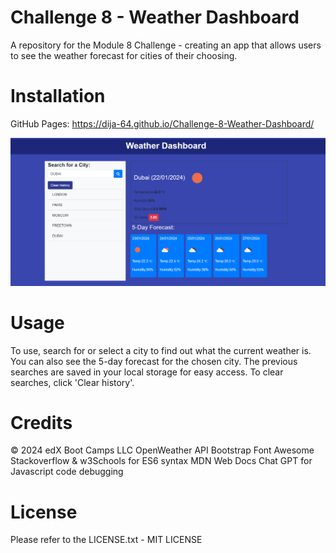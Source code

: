 # Challenge 8 - Weather Dashboard

A repository for the Module 8 Challenge - creating an app that allows users to see the weather forecast for cities of their choosing.

# Installation

GitHub Pages: https://dija-64.github.io/Challenge-8-Weather-Dashboard/ 

![Alt text](<Screenshot (1664).png>)


# Usage
To use, search for or select a city to find out what the current weather is. You can also see the 5-day forecast for the chosen city. The previous searches are saved in your local storage for easy access. To clear searches, click 'Clear history'.

# Credits
© 2024 edX Boot Camps LLC 
OpenWeather API
Bootstrap
Font Awesome
Stackoverflow & w3Schools for ES6 syntax
MDN Web Docs
Chat GPT for Javascript code debugging

# License
Please refer to the LICENSE.txt - MIT LICENSE